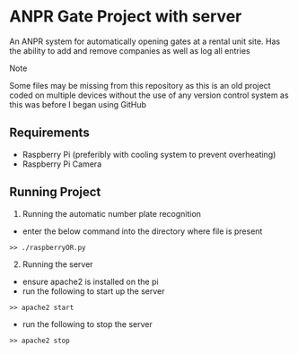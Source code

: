# ANPR Gate Project with server
An ANPR system for automatically 
opening gates at a rental unit site. Has the ability to add and 
remove companies as well as log all entries
> [!NOTE]
> Some files may be missing from this repository as this is an old project 
> coded on multiple devices without the use of any version control system as 
> this was before I began using GitHub

## Requirements
- Raspberry Pi (preferibly with cooling system to prevent overheating)
- Raspberry Pi Camera 

## Running Project
1. Running the automatic number plate recognition
- enter the below command into the directory where file is present
```
>> ./raspberryOR.py
```
2. Running the server
- ensure apache2 is installed on the pi
- run the following to start up the server 
```
>> apache2 start
```
- run the following to stop the server
```
>> apache2 stop
```
